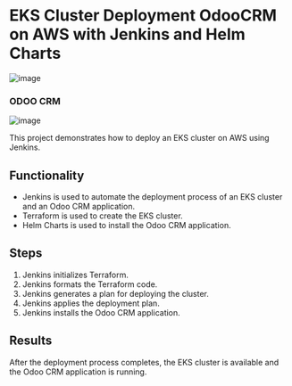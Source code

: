 # EKS Cluster Deployment OdooCRM on AWS with Jenkins and Helm Charts

![image](https://github.com/isaacfkessler/devops-pipeline-to-eks/assets/93961922/2c0b5de2-941d-421e-b1a6-b8bba8467e2d)
### ODOO CRM
![image](https://github.com/isaacfkessler/devops-pipeline-to-eks-odoocrm/assets/93961922/3ce6a4b0-f67a-4943-a9ba-0b6c1117da85)


This project demonstrates how to deploy an EKS cluster on AWS using Jenkins.

## Functionality

* Jenkins is used to automate the deployment process of an EKS cluster and an Odoo CRM application.
* Terraform is used to create the EKS cluster.
* Helm Charts is used to install the Odoo CRM application.

## Steps

1. Jenkins initializes Terraform.
2. Jenkins formats the Terraform code.
3. Jenkins generates a plan for deploying the cluster.
4. Jenkins applies the deployment plan.
5. Jenkins installs the Odoo CRM application.

## Results

After the deployment process completes, the EKS cluster is available and the Odoo CRM application is running.
